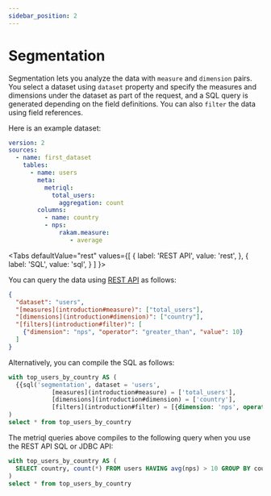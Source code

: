 ```yaml
---
sidebar_position: 2
---
```


# Segmentation

Segmentation lets you analyze the data with `measure` and `dimension` pairs. You select a dataset using `dataset` property and specify the measures and dimensions under the dataset as part of the request, and a SQL query is generated depending on the field definitions. You can also `filter` the data using field references.

Here is an example dataset:

<File name='models/schema.yml'>

```yml
version: 2
sources:
  - name: first_dataset
    tables:
      - name: users
        meta:
          metriql:
            total_users:
              aggregation: count
        columns:
          - name: country
          - nps:
              rakam.measure:
                 - average
```

</File>

<Tabs
  defaultValue="rest"
  values={[
    { label: 'REST API', value: 'rest', },
    { label: 'SQL', value: 'sql', }
  ]
}>
<TabItem value="rest">

You can query the data using [REST API](/rest-api#operation/SegmentationQuery) as follows:


```json
{
  "dataset": "users",
  "[measures](introduction#measure)": ["total_users"],
  "[dimensions](introduction#dimension)": ["country"],
  "[filters](introduction#filter)": [
    {"dimension": "nps", "operator": "greater_than", "value": 10}
  ]
}
```
</TabItem>
<TabItem value="sql">

Alternatively, you can compile the SQL as follows:

```sql
with top_users_by_country AS (
  {{sql('segmentation', dataset = 'users', 
            [measures](introduction#measure) = ['total_users'], 
            [dimensions](introduction#dimension) = ['country'], 
            [filters](introduction#filter) = [{dimension: 'nps', operator: 'greater_than', value: 10}])}}
)
select * from top_users_by_country
```
</TabItem>
</Tabs>


The metriql queries above compiles to the following query when you use the REST API SQL or JDBC API:

```sql
with top_users_by_country AS (
  SELECT country, count(*) FROM users HAVING avg(nps) > 10 GROUP BY country 
)
select * from top_users_by_country
```